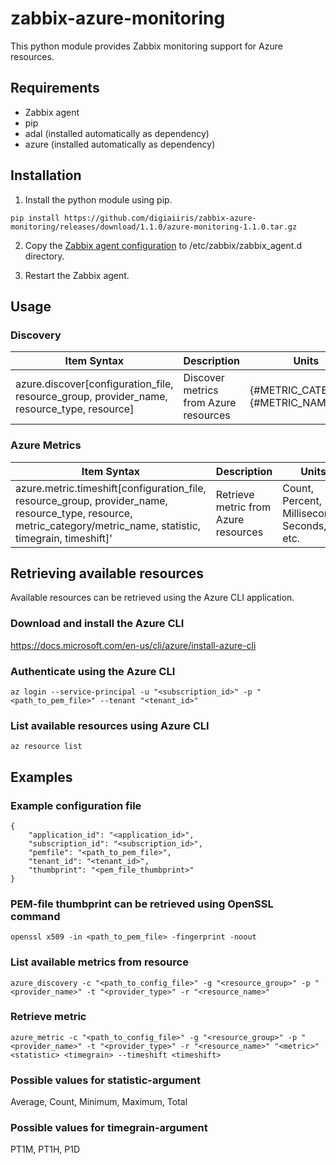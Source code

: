 # zabbix-azure-monitoring

This python module provides Zabbix monitoring support for Azure resources.




## Requirements

- Zabbix agent
- pip
- adal (installed automatically as dependency)
- azure (installed automatically as dependency)




## Installation

1. Install the python module using pip.

```
pip install https://github.com/digiaiiris/zabbix-azure-monitoring/releases/download/1.1.0/azure-monitoring-1.1.0.tar.gz
```

2. Copy the [Zabbix agent configuration](etc/zabbix/zabbix_agent.d/ic_azure.conf) to /etc/zabbix/zabbix_agent.d directory.

3. Restart the Zabbix agent.




## Usage

### Discovery

Item Syntax | Description | Units |
----------- | ----------- | ----- |
azure.discover[configuration_file, resource_group, provider_name, resource_type, resource] | Discover metrics from Azure resources | {#METRIC_CATEGORY}, {#METRIC_NAME} |



### Azure Metrics

Item Syntax | Description | Units |
----------- | ----------- | ----- |
azure.metric.timeshift[configuration_file, resource_group, provider_name, resource_type, resource, metric_category/metric_name, statistic, timegrain, timeshift]' | Retrieve metric from Azure resources | Count, Percent, Milliseconds, Seconds, etc.




## Retrieving available resources

Available resources can be retrieved using the Azure CLI application.



### Download and install the Azure CLI

https://docs.microsoft.com/en-us/cli/azure/install-azure-cli



### Authenticate using the Azure CLI
```
az login --service-principal -u "<subscription_id>" -p "<path_to_pem_file>" --tenant "<tenant_id>"
```



### List available resources using Azure CLI

`az resource list`




## Examples

### Example configuration file
```
{
    "application_id": "<application_id>",
    "subscription_id": "<subscription_id>",
    "pemfile": "<path_to_pem_file>",
    "tenant_id": "<tenant_id>",
    "thumbprint": "<pem_file_thumbprint>"
}
```



### PEM-file thumbprint can be retrieved using OpenSSL command
```
openssl x509 -in <path_to_pem_file> -fingerprint -noout
```



### List available metrics from resource
```
azure_discovery -c "<path_to_config_file>" -g "<resource_group>" -p "<provider_name>" -t "<provider_type>" -r "<resource_name>"
```



### Retrieve metric
```
azure_metric -c "<path_to_config_file>" -g "<resource_group>" -p "<provider_name>" -t "<provider_type>" -r "<resource_name>" "<metric>" <statistic> <timegrain> --timeshift <timeshift>
```



### Possible values for statistic-argument

Average, Count, Minimum, Maximum, Total



### Possible values for timegrain-argument
PT1M, PT1H, P1D
